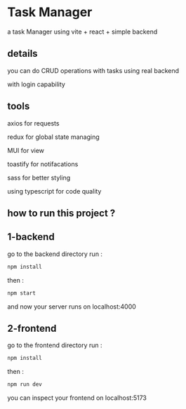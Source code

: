 
# Task Manager

a task Manager using vite + react + simple backend

## details 

you can do CRUD operations with tasks using real backend 

with login capability

## tools 

axios for requests 

redux for global state managing

MUI for view

toastify for notifacations

sass for better styling

using typescript for code quality

## how to run this project ?

## 1-backend 
go to the backend directory 
run :
````bash
npm install
````
then :
````bash
npm start
````
and now your server runs on localhost:4000

## 2-frontend 
go to the frontend directory 
run :
````bash
npm install
````
then :
````bash
npm run dev
````
you can inspect your frontend on localhost:5173









